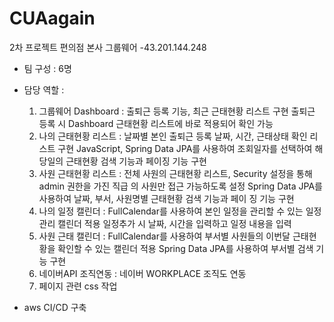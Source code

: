 # CUAagain
2차 프로젝트 편의점 본사 그룹웨어
 -43.201.144.248
 
- 팀 구성 : 6명

- 담당 역할 : 
   1. 그룹웨어 Dashboard
     : 출퇴근 등록 기능, 최근 근태현황 리스트 구현
       출퇴근 등록 시 Dashboard 근태현황 리스트에 바로 적용되어 확인 가능
   2. 나의 근태현황 리스트
      : 날짜별 본인 출퇴근 등록 날짜, 시간, 근태상태 확인 리스트 구현
        JavaScript, Spring Data JPA를 사용하여  조회일자를 선택하여 해당일의
        근태현황 검색 기능과 페이징 기능 구현
   3. 사원 근태현황 리스트
       : 전체 사원의 근태현황 리스트, Security 설정을 통해 admin 권한을 가진 직급 
         의 사원만 접근 가능하도록 설정
         Spring Data JPA를 사용하여 날짜, 부서, 사원명별 근태현황 검색 기능과 페이 
         징 기능 구현
   4. 나의 일정 캘린더
       : FullCalendar를 사용하여 본인 일정을 관리할 수 있는 일정 관리 캘린더 적용
         일정추가 시 날짜, 시간을 입력하고 일정 내용을 입력
   5. 사원 근태 캘린더
       : FullCalendar를 사용하여 부서별 사원들의 이번달 근태현황을 확인할 수 있는 
         캘린더 적용
          Spring Data JPA를 사용하여 부서별 검색 기능 구현
   6. 네이버API 조직연동
       : 네이버 WORKPLACE 조직도 연동
   7.  페이지 관련 css 작업

- aws CI/CD 구축
